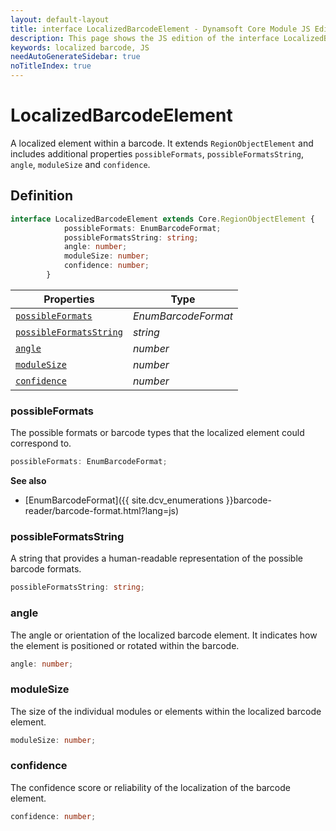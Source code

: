 ```yaml
---
layout: default-layout
title: interface LocalizedBarcodeElement - Dynamsoft Core Module JS Edition API Reference
description: This page shows the JS edition of the interface LocalizedBarcodeElement in Dynamsoft Core Module.
keywords: localized barcode, JS
needAutoGenerateSidebar: true
noTitleIndex: true
---
```


# LocalizedBarcodeElement

A localized element within a barcode. It extends `RegionObjectElement` and includes additional properties `possibleFormats`, `possibleFormatsString`, `angle`, `moduleSize` and `confidence`.

## Definition

```ts
interface LocalizedBarcodeElement extends Core.RegionObjectElement {
            possibleFormats: EnumBarcodeFormat;
            possibleFormatsString: string;
            angle: number;
            moduleSize: number;
            confidence: number;
        }
```

| Properties               | Type |
|----------------------|-------------|
| [`possibleFormats`](#possibleformats) | *EnumBarcodeFormat* |
| [`possibleFormatsString`](#possibleformatsstring) | *string* |
| [`angle`](#angle) | *number* |
| [`moduleSize`](#modulesize) | *number* |
| [`confidence`](#confidence) | *number* |

### possibleFormats

The possible formats or barcode types that the localized element could correspond to.

```ts
possibleFormats: EnumBarcodeFormat;
```

**See also**

* [EnumBarcodeFormat]({{ site.dcv_enumerations }}barcode-reader/barcode-format.html?lang=js)

### possibleFormatsString

A string that provides a human-readable representation of the possible barcode formats.

```ts
possibleFormatsString: string;
```

### angle

The angle or orientation of the localized barcode element. It indicates how the element is positioned or rotated within the barcode.

```ts
angle: number;
```

### moduleSize

The size of the individual modules or elements within the localized barcode element.

```ts
moduleSize: number;
```

### confidence

The confidence score or reliability of the localization of the barcode element.

```ts
confidence: number;
```